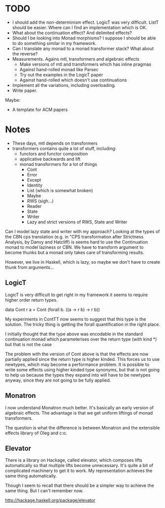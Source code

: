 # TODO

* I should add the non-determinism effect. 
  LogicT was very difficult. ListT should be easier. Where can
  I find an implementation which is OK.
* What about the continuation effect? And delimited effects?
* Should I be looking into Monad morphisms? I suppose I should
  be able to do something similar in my framework.
* Can I translate any monad to a monad transformer stack?
  What about the reverse?
* Measurements. Agains mtl, transformers and algebraic effects
  * Make versions of mtl and transformers which has inline pragmas
  * Against hand-rolled monad like Parsec
  * Try out the examples in the LogicT paper
  * Against hand-rolled which doesn't use continuations
* Implement all the variations, including overloading.
* Write paper.

Maybe:

* A template for ACM papers

# Notes

* These days, mtl depends on transformers
* transformers contains quite a lot of stuff, including:
  * functors and functor composition
  * applicative backwards and lift
  * monad transformers for a lot of things
    * Cont
    * Error
    * Except
    * Identity
    * List (which is somewhat broken)
    * Maybe
    * RWS (sigh...)
    * Reader
    * State
    * Writer
    * Lazy and strict versions of RWS, State and Writer

Can I model lazy state and writer with my approach? Looking at the
types of the CBN cps translation (e.g. in "CPS transformation after
Strictness Analysis, by Danvy and Hatcliff) is seems hard to use the
Continuation monad to model laziness or CBN. We have to transform
argument to become thunks but a monad only takes care of transforming
results.

However, we live in Haskell, which is lazy, so maybe we don't have
to create thunk from arguments...

## LogicT

LogicT is very difficult to get right in my framework it seems to
require higher order return types.

data Cont r a = Cont (forall b. ((a -> r b) -> r b))

My experiments in ContTT now seems to suggest that this type is the
solution. The tricky thing is getting the forall quantification in the
right place.

I initially thought that the type above was encodable in the standard
continuation monad which parameterises over the return type
(with kind *) but that is not the case

The problem with the version of Cont above is that the effects are
now partially applied since the return type is higher kinded.
This forces us to use newtypes, which may become a performance problem.
It is possible to write some effects using higher kinded type synonyms,
but that is not going to help us because the types they expand into
will have to be newtypes anyway, since they are not going to be
fully applied.

## Monatron

I now understand Monatron much better. It's basically an early
version of algebraic effects. The advantage is that we get
uniform liftings of monad transformers.

The question is what the difference is between Monatron and the
extensible effects library of Oleg and c:o.

## Elevator

There is a library on Hackage, called elevator, which composes lifts
automatically so that multiple lifts become unnecessary. It's quite a bit
of complicated machinery to get it to work. My representation achieves
the same thing automatically.

Though I seem to recall that there should be a simpler way to achieve the
same thing. But I can't remember now.

http://hackage.haskell.org/package/elevator
